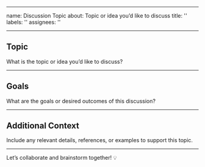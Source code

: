 
---
name: Discussion Topic
about: Topic or idea you’d like to discuss
title: ''
labels: ''
assignees: ''

---


## Topic  

What is the topic or idea you’d like to discuss?  

---

## Goals  

What are the goals or desired outcomes of this discussion?  

---

## Additional Context  

Include any relevant details, references, or examples to support this topic.  

---

Let’s collaborate and brainstorm together! 💡  
